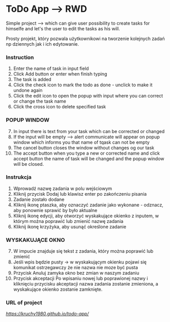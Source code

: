 # ToDo App --> RWD
Simple project --> which can give user possibility to create tasks for himselfe and let's the user to edit the tasks as his will.

Prosty projekt, który pozwala użytkownikowi na tworzenie kolejnych zadań np dziennych jak i ich edytowanie.

### Instruction
1. Enter the name of task in input field
2. Click Add button or enter when finish typing
3. The task is added
4. Click the check icon to mark the todo as done - unclick to make it undone again
5. Click the edit icon to open the popup with input where you can correct or change the task name
6. Click the cross icon to delete specified task
### POPUP WINDOW
7. In input there is text from your task which can be corrected or changed
8. If the input will be empty  --> alert communicate will appear on popup window which informs you that name of tqask can not be empty
9. The cancel button closes the window without changes og our task
10. The accept button when you type a new or corrected name and click accept button the name of task will be changed and the popup window will be closed.

### Instrukcja
1. Wprowadź nazwę zadania w polu wejściowym
2. Kliknij przycisk Dodaj lub klawisz enter po zakończeniu pisania
3. Zadanie zostało dodane
4. Kliknij ikonę ptaszka, aby oznaczyć zadanie jako wykonane - odznacz, aby ponownie sprawić by było aktualne
5. Kliknij ikonę edycji, aby otworzyć wyskakujące okienko z inputem, w którym można poprawić lub zmienić nazwę zadania
6. Kliknij ikonę krzyżyka, aby usunąć określone zadanie
### WYSKAKUJĄCE OKNO
7. W impucie znajduje się tekst z zadania, który można poprawić lub zmienić
8. Jeśli wpis będzie pusty -> w wyskakującym okienku pojawi się komunikat ostrzegawczy że nie nazwa nie moze być pusta
9. Przycisk Anuluj zamyka okno bez zmian w naszym zadaniu
10. Przycisk akceptacji Po wpisaniu nowej lub poprawionej nazwy i kliknięciu przycisku akceptacji nazwa zadania zostanie zmieniona, a wyskakujące okienko zostanie zamknięte.

### URL of project
_https://kruchy1980.github.io/todo-app/_
